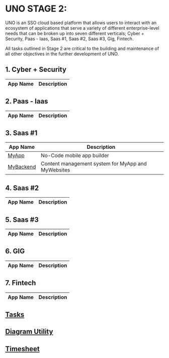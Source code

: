 # UNO STAGE 2:
UNO is an SSO cloud based platform that allows users to interact with an ecosystem of applications that serve a variety of different enterprise-level needs that can be broken up into seven different verticals; Cyber + Security, Paas - Iaas, Saas #1, Saas #2, Saas #3, Gig, Fintech.

All tasks outlined in Stage 2 are critical to the building and maintenance of all other objectives in the further development of UNO.


## 1. Cyber + Security

| App Name      | Description   | 
| ------------- | ------------- | 


## 2. Paas - Iaas
| App Name      | Description   | 
| ------------- | ------------- | 


## 3. Saas #1
| App Name      | Description   | 
| ------------- | ------------- |
| [MyApp](https://github.com/KylanThomson/MyApp) | No-Code mobile app builder|
|[MyBackend](https://github.com/KylanThomson/MyBackend)| Content management system for MyApp and MyWebsites|


## 4. Saas #2
| App Name      | Description   | 
| ------------- | ------------- | 


## 5. Saas #3
| App Name      | Description   | 
| ------------- | ------------- | 


## 6. GIG
| App Name      | Description   | 
| ------------- | ------------- | 


## 7. Fintech
| App Name      | Description   | 
| ------------- | ------------- | 


## [Tasks](https://trello.com/b/Fr5kX9Tw/uno-stage-1)

## [Diagram Utility](https://app.diagrams.net/)

## [Timesheet](https://docs.google.com/spreadsheets/d/1KVrC4vcK2uRZ8MH8t7Wh9eKomcEXaPVqrJrL9MUeFaU/edit?usp=sharing)

